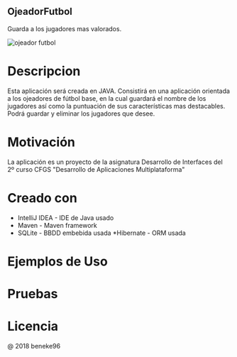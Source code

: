 ## OjeadorFutbol

Guarda a los jugadores mas valorados.

![ojeador futbol](https://user-images.githubusercontent.com/35973932/35769112-04b86344-08fe-11e8-9c1b-64e63055fd63.png)


# Descripcion 

Esta aplicación será creada en JAVA. Consistirá en una aplicación orientada a los ojeadores de fútbol base, en la cual guardará el nombre de los jugadores así como la puntuación de sus características mas destacables. Podrá guardar y eliminar los jugadores que desee.

# Motivación
La aplicación es un proyecto de la asignatura Desarrollo de Interfaces del 2º curso  CFGS "Desarrollo de Aplicaciones Multiplataforma"


# Creado con
 * IntelliJ IDEA - IDE de Java usado
 * Maven - Maven framework
 * SQLite - BBDD embebida usada
 *Hibernate - ORM usada
 
# Ejemplos de Uso

# Pruebas

# Licencia
 @ 2018 beneke96
  
